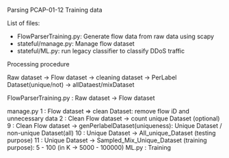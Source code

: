 Parsing PCAP-01-12 Training data

List of files:
- FlowParserTraining.py: Generate flow data from raw data using scapy
- stateful/manage.py: Manage flow dataset
- stateful/ML.py: run legacy classifier to classify DDoS traffic

Processing procedure

Raw dataset -> Flow dataset -> cleaning dataset -> PerLabel Dataset(unique/not) -> allDataest/mixDataset

FlowParserTraining.py		: Raw dataset -> Flow dataset

manage.py						1		:	Flow dataset => clean Dataset: remove flow iD and unnecessary data
										2		: Clean Flow dataset -> count unique Dataset  (optional)
										9		:	Clean Flow dataset -> genPerlabelDataset(uniqueness): Unique Dataset / non-unique Dataset(all)
										10	:	Unique Dataset -> All_unique_Dataset (testing purpose)
                    11  : Unique Dataset -> Sampled_Mix_Unique_Dataset (training purpose): 5 - 100 (in K -> 5000 - 100000)
ML.py										: Training

